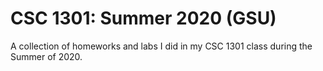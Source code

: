 # CSC 1301: Summer 2020 (GSU)
A collection of homeworks and labs I did in my CSC 1301 class during the Summer of 2020.
